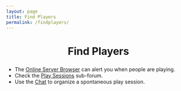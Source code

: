 ```yaml
---
layout: page
title: Find Players
permalink: /findplayers/
---
```


<h1 style="width: 100%; text-align: center; margin-bottom: 24px">
Find Players
</h1>

* The [Online Server Browser](/serverbrowser) can alert you when people are playing.
* Check the [Play Sessions](/playsessions) sub-forum.
* Use the [Chat](/chat) to organize a spontaneous play session.